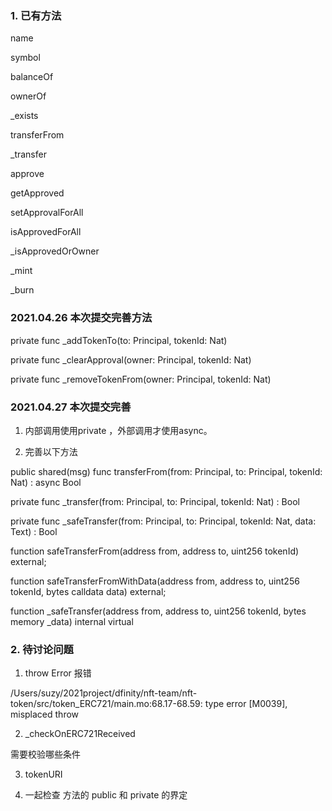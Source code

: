 
### 1. 已有方法

name

symbol

balanceOf

ownerOf

_exists

transferFrom

_transfer

approve

getApproved


setApprovalForAll

isApprovedForAll

_isApprovedOrOwner

_mint

_burn


### 2021.04.26 本次提交完善方法

private func _addTokenTo(to: Principal, tokenId: Nat) 

private func _clearApproval(owner: Principal, tokenId: Nat) 

private func _removeTokenFrom(owner: Principal, tokenId: Nat)


### 2021.04.27 本次提交完善

1. 内部调用使用private ，外部调用才使用async。

2. 完善以下方法

public shared(msg) func transferFrom(from: Principal, to: Principal, tokenId: Nat) : async Bool 

private func _transfer(from: Principal, to: Principal, tokenId: Nat) :  Bool 

private func _safeTransfer(from: Principal, to: Principal, tokenId: Nat, data: Text) :  Bool 

function safeTransferFrom(address from, address to, uint256 tokenId) external;

function safeTransferFromWithData(address from, address to, uint256 tokenId, bytes calldata data) external;

function _safeTransfer(address from, address to, uint256 tokenId, bytes memory _data) internal virtual


### 2. 待讨论问题

1. throw Error 报错

/Users/suzy/2021project/dfinity/nft-team/nft-token/src/token_ERC721/main.mo:68.17-68.59: type error [M0039], misplaced throw

2. _checkOnERC721Received

需要校验哪些条件

3. tokenURI  

4. 一起检查 方法的 public 和 private 的界定





